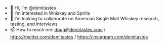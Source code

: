 - 👋 Hi, I’m @demitastes
- 👀 I’m interested in Whiskey and Spirits
- 💞️ I’m looking to collaborate on American Single Malt Whiskey research, tasting, and interviews
- 📫 How to reach me: doug@demitastes.com / https://twitter.com/demitastes / https://instagram.com/demitastes

<!---
demitastes/demitastes is a ✨ special ✨ repository because its `README.md` (this file) appears on your GitHub profile.
You can click the Preview link to take a look at your changes.
--->

